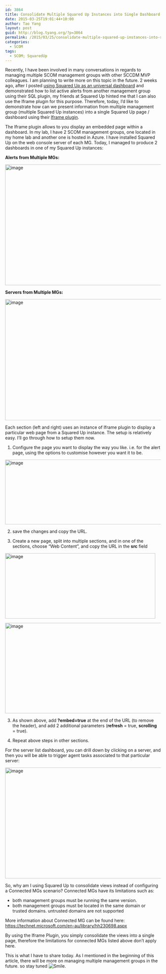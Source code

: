 ```yaml
---
id: 3864
title: Consolidate Multiple Squared Up Instances into Single Dashboard
date: 2015-03-25T19:01:44+10:00
author: Tao Yang
layout: post
guid: http://blog.tyang.org/?p=3864
permalink: /2015/03/25/consolidate-multiple-squared-up-instances-into-single-dashboard/
categories:
  - SCOM
tags:
  - SCOM; SquaredUp
---
```

Recently, I have been involved in many conversations in regards to managing multiple SCOM management groups with other SCCDM MVP colleagues. I am planning to write more on this topic in the future. 2 weeks ago, after I posted <a href="http://blog.tyang.org/2015/03/13/using-squared-up-as-an-universal-dashboard-solution/">using Squared Up as an universal dashboard</a> and demonstrated how to list active alerts from another management group using their SQL plugin, my friends at Squared Up hinted me that I can also use the Iframe plugin for this purpose. Therefore, today, I’d like to demonstrate how can we present information from multiple management group (multiple Squared Up instances) into a single Squared Up page / dashboard using their <a href="http://support.squaredup.com/support/solutions/articles/197479-iframe-plugin-reference">Iframe plugin</a>.

The Iframe plugin allows to you display an embedded page within a dashboard. In my lab, I have 2 SCOM management groups, one located in my home lab and another one is hosted in Azure. I have installed Squared Up on the web console server of each MG. Today, I managed to produce 2 dashboards in one of my Squared Up instances:

<strong>Alerts from Multiple MGs:</strong>

<a href="http://blog.tyang.org/wp-content/uploads/2015/03/image29.png"><img style="background-image: none; padding-top: 0px; padding-left: 0px; display: inline; padding-right: 0px; border: 0px;" title="image" src="http://blog.tyang.org/wp-content/uploads/2015/03/image_thumb29.png" alt="image" width="690" height="390" border="0" /></a>

<strong>Servers from Multiple MGs:</strong>

<a href="http://blog.tyang.org/wp-content/uploads/2015/03/image30.png"><img style="background-image: none; padding-top: 0px; padding-left: 0px; display: inline; padding-right: 0px; border: 0px;" title="image" src="http://blog.tyang.org/wp-content/uploads/2015/03/image_thumb30.png" alt="image" width="691" height="391" border="0" /></a>

Each section (left and right) uses an instance of Iframe plugin to display a particular web page from a Squared Up instance. The setup is relatively easy. I’ll go through how to setup them now.

01. Configure the page you want to display the way you like. i.e. for the alert page, using the options to customise however you want it to be.

<a href="http://blog.tyang.org/wp-content/uploads/2015/03/image31.png"><img style="background-image: none; padding-top: 0px; padding-left: 0px; display: inline; padding-right: 0px; border: 0px;" title="image" src="http://blog.tyang.org/wp-content/uploads/2015/03/image_thumb31.png" alt="image" width="669" height="209" border="0" /></a>

02. save the changes and copy the URL.

03. Create a new page, split into multiple sections, and in one of the sections, choose “Web Content”, and copy the URL in the <strong>src</strong> field

<a href="http://blog.tyang.org/wp-content/uploads/2015/03/image32.png"><img style="background-image: none; padding-top: 0px; padding-left: 0px; display: inline; padding-right: 0px; border: 0px;" title="image" src="http://blog.tyang.org/wp-content/uploads/2015/03/image_thumb32.png" alt="image" width="486" height="211" border="0" /></a>

<a href="http://blog.tyang.org/wp-content/uploads/2015/03/image33.png"><img style="background-image: none; padding-top: 0px; padding-left: 0px; display: inline; padding-right: 0px; border: 0px;" title="image" src="http://blog.tyang.org/wp-content/uploads/2015/03/image_thumb33.png" alt="image" width="616" height="292" border="0" /></a>

03. As shown above, add <strong>?embed=true</strong> at the end of the URL (to remove the header), and add 2 additional parameters (<strong>refresh</strong> = true, <strong>scrolling</strong> = true).

04. Repeat above steps in other sections.

For the server list dashboard, you can drill down by clicking on a server, and then you will be able to trigger agent tasks associated to that particular server:

<a href="http://blog.tyang.org/wp-content/uploads/2015/03/image34.png"><img style="background-image: none; padding-top: 0px; padding-left: 0px; display: inline; padding-right: 0px; border: 0px;" title="image" src="http://blog.tyang.org/wp-content/uploads/2015/03/image_thumb34.png" alt="image" width="634" height="358" border="0" /></a>

So, why am I using Squared Up to consolidate views instead of configuring a Connected MGs scenario? Connected MGs have its limitations such as:
<ul>
	<li>both management groups must be running the same version.</li>
	<li>both management groups must be located in the same domain or trusted domains. untrusted domains are not supported</li>
</ul>
More information about Connected MG can be found here: <a title="https://technet.microsoft.com/en-au/library/hh230698.aspx" href="https://technet.microsoft.com/en-au/library/hh230698.aspx">https://technet.microsoft.com/en-au/library/hh230698.aspx</a>

By using the Iframe Plugin, you simply consolidate the views into a single page, therefore the limitations for connected MGs listed above don’t apply here.

This is what I have to share today. As I mentioned in the beginning of this article, there will be more on managing multiple management groups in the future. so stay tuned <img class="wlEmoticon wlEmoticon-smile" style="border-style: none;" src="http://blog.tyang.org/wp-content/uploads/2015/03/wlEmoticon-smile1.png" alt="Smile" />.